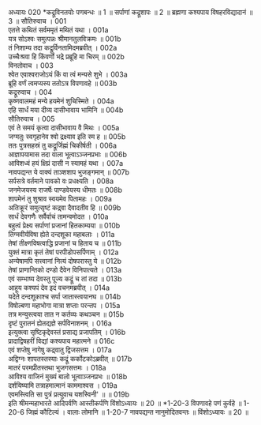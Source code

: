 अध्यायः 020
*कद्रूविनतयोः पणबन्धः ॥ 1 ॥ सर्पाणां कद्रूशापः ॥ 2 ॥ ब्रह्मणा कश्यपाय विषहरविद्यादानं ॥ 3 ॥
सौतिरुवाच ।	001  
एतत्ते कथितं सर्वममृतं मथितं यथा ।	001a  
यत्र सोऽश्वः समुत्पन्नः श्रीमानतुलविक्रमः ॥	001b  
तं निशाम्य तदा कद्रूर्विनतामिदमब्रवीत् ।	002a  
उच्चैःश्रवा हि किंवर्णो भद्रे प्रब्रूहि मा चिरम् ॥	002b  
विनतोवाच ।	003  
श्वेत एवाश्वराजोऽयं किं वा त्वं मन्यसे शुभे ।	003a  
ब्रूहि वर्णं त्वमप्यस्य ततोऽत्र विपणावहे ॥	003b  
कद्रूरुवाच ।	004  
कृष्णवालमहं मन्ये हयमेनं शुचिस्मिते ।	004a  
एहि सार्धं मया दीव्य दासीभावाय भामिनि ॥	004b  
सौतिरुवाच ।	005  
एवं ते समयं कृत्वा दासीभावाय वै मिथः ।	005a  
जग्मतुः स्वगृहानेव श्वो द्रक्ष्याव इति स्म ह ॥	005b  
ततः पुत्रसहस्रं तु कद्रूर्जिह्मं चिकीर्षती ।	006a  
आज्ञापयामास तदा वाला भूत्वाऽञ्जनप्रभाः ॥	006b  
आविशध्वं हयं क्षिप्रं दासी न स्यामहं यथा ।	007a  
नावपद्यन्त ये वाक्यं ताञ्शशाप भुजङ्गमान् ॥	007b  
सर्पसत्रे वर्तमाने पावको वः प्रधक्ष्यति ।	008a  
जनमेजयस्य राजर्षेः पाण्डवेयस्य धीमतः ॥	008b  
शापमेनं तु शुश्राव स्वयमेव पितामहः ।	009a  
अतिक्रूरं समुत्सृष्टं कद्र्वा दैवादतीव हि ॥	009b  
सार्धं देवगणैः सर्वैर्वाचं तामन्वमोदत ।	010a  
बहुत्वं प्रेक्ष्य सर्पाणां प्रजानां हितकाम्यया ॥	010b  
तिग्मवीर्यविषा ह्येते दन्दशूका महाबलाः ।	011a  
तेषां तीक्ष्णविषत्वाद्धि प्रजानां च हिताय च ॥	011b  
युक्तं मात्रा कृतं तेषां परपीडोपसर्पिणाम् ।	012a  
अन्येषामपि सत्त्वानां नित्यं दोषपरास्तु ये ॥	012b  
तेषां प्राणान्तिको दण्डो दैवेन विनिपात्यते ।	013a  
एवं सम्भाष्य देवस्तु पूज्य कद्रूं च तां तदा ॥	013b  
आहूय कश्यपं देव इदं वचनमब्रवीत् ।	014a  
यदेते दन्दशूकाश्च सर्पा जातास्त्वयानघ ॥	014b  
विषोल्बणा महाभोगा मात्रा शप्ताः परन्तप ।	015a  
तत्र मन्युस्त्वया तात न कर्तव्यः कथञ्चन ॥	015b  
दृष्टं पुरातनं ह्येतद्यज्ञे सर्पविनाशनम् ।	016a  
इत्युक्त्वा सृष्टिकृद्देवस्तं प्रसाद्य प्रजापतिम् ।	016b  
प्रादाद्विषहरीं विद्यां कश्यपाय महात्मने ॥	016c  
एवं शप्तेषु नागेषु कद्र्वातु द्विजसत्तम ।	017a  
अद्विग्नः शापतस्तस्याः कद्रूं कर्कोटकोऽब्रवीत् ॥	017b  
मातरं परमप्रीतस्तथा भुजगसत्तमः ।	018a  
आविश्य वाजिनं मुख्यं बालो भूत्वाञ्जनप्रभः ॥	018b  
दर्शयिष्यामि तत्राहमात्मानं काममाश्वस ।	019a  
एवमस्त्विति सा पुत्रं प्रत्युवाच यशस्विनी\' ॥ ॥	019b  
इति श्रीमन्महाभारते आदिपर्वणि आस्तीकर्पणि विंशोऽध्यायः ॥ 20 ॥
*1-20-3 विपणावहे पणं कुर्वहे ॥ 1-20-6 जिह्मं कौटिल्यं । वालाः लोमानि ॥ 1-20-7 नावपद्यन्त नानुमोदितवन्तः ॥ विंशोऽध्यायः ॥ 20 ॥
